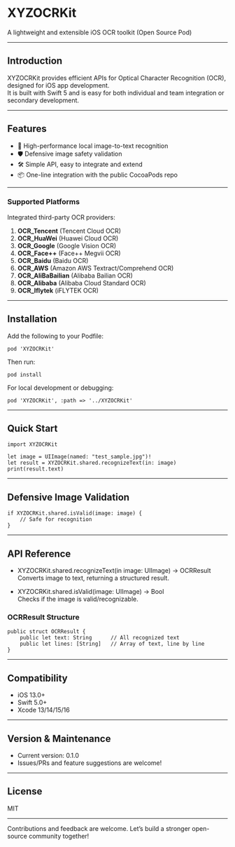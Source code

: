 
 
# XYZOCRKit

A lightweight and extensible iOS OCR toolkit (Open Source Pod)

---

## Introduction

XYZOCRKit provides efficient APIs for Optical Character Recognition (OCR), designed for iOS app development.  
It is built with Swift 5 and is easy for both individual and team integration or secondary development.

---

## Features

- 🚀 High-performance local image-to-text recognition
- 🛡 Defensive image safety validation
- 🛠 Simple API, easy to integrate and extend
- 📦 One-line integration with the public CocoaPods repo

---
### Supported Platforms

Integrated third-party OCR providers:

1. **OCR_Tencent** (Tencent Cloud OCR)
2. **OCR_HuaWei** (Huawei Cloud OCR)
3. **OCR_Google** (Google Vision OCR)
4. **OCR_Face++** (Face++ Megvii OCR)
5. **OCR_Baidu** (Baidu OCR)
6. **OCR_AWS** (Amazon AWS Textract/Comprehend OCR)
7. **OCR_AliBaBailian** (Alibaba Bailian OCR)
8. **OCR_Alibaba** (Alibaba Cloud Standard OCR)
9. **OCR_Iflytek** (iFLYTEK OCR)

---

## Installation

Add the following to your Podfile:

    pod 'XYZOCRKit' 

Then run:

    pod install

For local development or debugging:

    pod 'XYZOCRKit', :path => '../XYZOCRKit'

---

## Quick Start

    import XYZOCRKit

    let image = UIImage(named: "test_sample.jpg")!
    let result = XYZOCRKit.shared.recognizeText(in: image)
    print(result.text)

---

## Defensive Image Validation

    if XYZOCRKit.shared.isValid(image: image) {
        // Safe for recognition
    }

---

## API Reference

- XYZOCRKit.shared.recognizeText(in image: UIImage) -> OCRResult  
  Converts image to text, returning a structured result.

- XYZOCRKit.shared.isValid(image: UIImage) -> Bool  
  Checks if the image is valid/recognizable.

### OCRResult Structure

    public struct OCRResult {
        public let text: String      // All recognized text
        public let lines: [String]   // Array of text, line by line
    }

---

## Compatibility

- iOS 13.0+
- Swift 5.0+
- Xcode 13/14/15/16

---

## Version & Maintenance

- Current version: 0.1.0
- Issues/PRs and feature suggestions are welcome!

---

## License

MIT

---

Contributions and feedback are welcome. Let’s build a stronger open-source community together!
 
